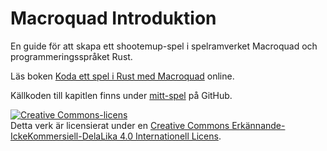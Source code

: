 # Macroquad Introduktion

En guide för att skapa ett shootemup-spel i spelramverket Macroquad och
programmeringsspråket Rust.

Läs boken [Koda ett spel i Rust med Macroquad](https://ollej.github.io/macroquad-introduktion/index.html)
online.

Källkoden till kapitlen finns under
[mitt-spel](https://github.com/ollej/macroquad-introduktion/tree/main/mitt-spel/examples)
på GitHub.

<a rel="license" href="http://creativecommons.org/licenses/by-nc-sa/4.0/"><img alt="Creative Commons-licens" style="border-width:0" src="https://i.creativecommons.org/l/by-nc-sa/4.0/88x31.png" /></a><br />Detta verk är licensierat under en <a rel="license" href="http://creativecommons.org/licenses/by-nc-sa/4.0/">Creative Commons Erkännande-IckeKommersiell-DelaLika 4.0 Internationell Licens</a>.
